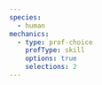 ```yaml
---
species:
  - human
mechanics:
  - type: prof-choice
    profType: skill
    options: true
    selections: 2
---
```

